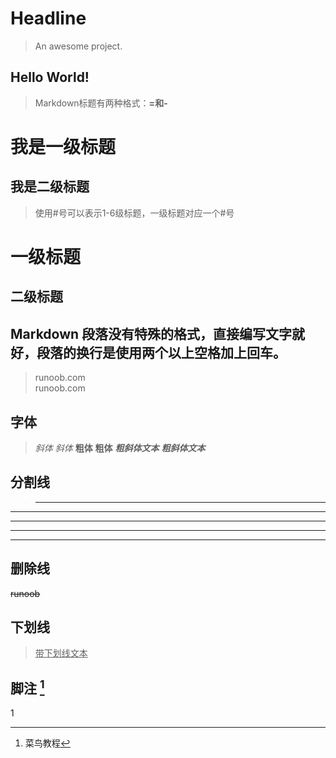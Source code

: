 # Headline

> An awesome project.
## Hello World!
> Markdown标题有两种格式：**=**和**-**

我是一级标题
=
我是二级标题
-

> 使用#号可以表示1-6级标题，一级标题对应一个#号
# 一级标题
## 二级标题

## Markdown 段落没有特殊的格式，直接编写文字就好，段落的换行是使用两个以上空格加上回车。
> runoob.com  
runoob.com

## 字体
> *斜体*
_斜体_
**粗体**
__粗体__
***粗斜体文本***
___粗斜体文本___

## 分割线
> ***
* * *
*****
- - -
---------
## 删除线
~~runoob~~

## 下划线
> <u>带下划线文本</u>

## 脚注 [^要注明的文本]
[^要注明的文本]:菜鸟教程

1

